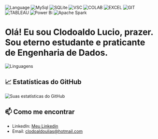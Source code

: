 
![Language](https://img.shields.io/badge/Python-3776AB?style=for-the-badge&logo=python&logoColor=white) ![MySql](https://img.shields.io/badge/MySQL-005C84?style=for-the-badge&logo=mysql&logoColor=white) ![SQLite](https://img.shields.io/badge/SQLite-07405E?style=for-the-badge&logo=sqlite&logoColor=white) ![VSC](https://img.shields.io/badge/Visual_Studio-5C2D91?style=for-the-badge&logo=visual%20studio&logoColor=white) ![COLAB](https://img.shields.io/badge/Colab-F9AB00?style=for-the-badge&logo=googlecolab&color=525252) ![EXCEL](https://img.shields.io/badge/Microsoft_Excel-217346?style=for-the-badge&logo=microsoft-excel&logoColor=white) ![GIT](https://img.shields.io/badge/GIT-E44C30?style=for-the-badge&logo=git&logoColor=white) ![TABLEAU](https://img.shields.io/badge/Tableau-E97627?style=for-the-badge&logo=Tableau&logoColor=white) ![Power Bi](https://img.shields.io/badge/power_bi-F2C811?style=for-the-badge&logo=powerbi&logoColor=black) ![Apache Spark](https://img.shields.io/badge/Apache%20Spark-FDEE21?style=flat-square&logo=apachespark&logoColor=black)

# Olá! Eu sou Clodoaldo Lucio, prazer. Sou eterno estudante e praticante de Engenharia de Dados.


![Linguagens](	https://github-readme-stats.vercel.app/api/top-langs/?username=JuTsgo01&theme=blue-green)

## 📈 Estatísticas do GitHub

![Suas estatísticas do GitHub](https://github-readme-stats.vercel.app/api?username=JuTsgo01&show_icons=true&theme=radical) 
## 📫 Como me encontrar

- LinkedIn: [Meu Linkedin](https://www.linkedin.com/in/clodoaldo-lucio-53a9701b3/)
- Email: clodoaldoulias@hotmail.com
